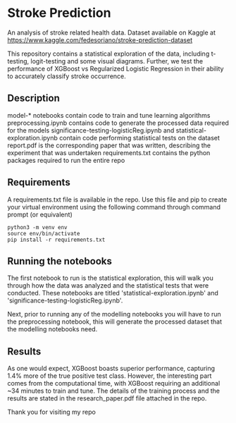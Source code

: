 # Stroke Prediction

An analysis of stroke related health data. 
Dataset available on Kaggle at https://www.kaggle.com/fedesoriano/stroke-prediction-dataset

This repository contains a statistical exploration of the data, including t-testing, logit-testing and some visual diagrams. Further, we test the performance of XGBoost vs Regularized Logistic Regression in their ability to accurately classify stroke occurrence. 

## Description
model-* notebooks contain code to train and tune learning algorithms
preprocessing.ipynb contains code to generate the processed data required for the models
significance-testing-logisticReg.ipynb and statistical-exploration.ipynb contain code performing statistical tests on the dataset 
report.pdf is the corresponding paper that was written, describing the experiment that was undertaken
requirements.txt contains the python packages required to run the entire repo

## Requirements

A requirements.txt file is available in the repo. Use this file and pip to create your virtual environment using the following command through command prompt (or equivalent)

```
python3 -m venv env
source env/bin/activate
pip install -r requirements.txt
```

## Running the notebooks
The first notebook to run is the statistical exploration, this will walk you through how the data was analyzed and the statistical tests that were conducted. These notebooks are titled 'statistical-exploration.ipynb' and 'significance-testing-logisticReg.ipynb'. 

Next, prior to running any of the modelling notebooks you will have to run the preprocessing notebook, this will generate the processed dataset that the modelling notebooks need. 

## Results
As one would expect, XGBoost boasts superior performance, capturing 1.4% more of the true positive test class. However, the interesting part comes from the computational time, with XGBoost requiring an additional ~34 minutes to train and tune. The details of the training process and the results are stated in the research_paper.pdf file attached in the repo. 

Thank you for visiting my repo
